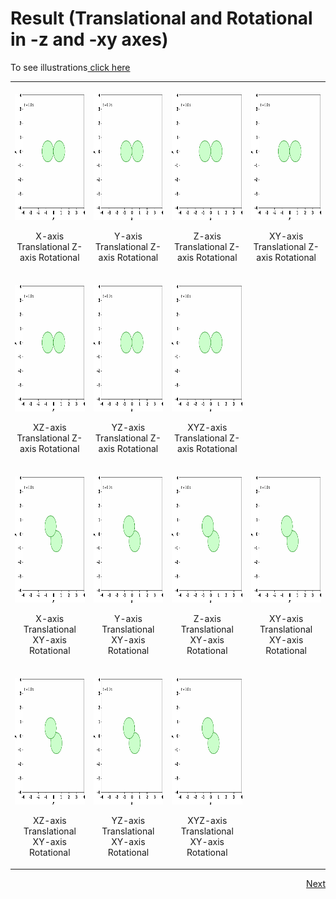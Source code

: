 # Result (Translational and Rotational in -z and -xy axes)

To see illustrations<a href="https://docs.google.com/document/d/1sPUEbgdDKk0lN3tvGKjdI0X0MHleW4hW2XIJrxzFCg0/edit?usp=sharing" target="_blank"> click here</a>

<table>
    <tr>
        <td>
            <br>
            <img src="trans_rotz/100001.gif" alt="Simulation" style="width:216px;height:202px;">
            <p align="center"> X-axis Translational Z-axis Rotational</p>
        </td>
        <td>
            <br>
            <img src="trans_rotz/010001.gif" alt="Simulation" style="width:216px;height:202px;">
            <p align="center"> Y-axis Translational Z-axis Rotational</p>
        </td>
        <td>
            <br>
            <img src="trans_rotz/100001.gif" alt="Simulation" style="width:216px;height:202px;">
            <p align="center"> Z-axis Translational Z-axis Rotational</p>
        </td>
        <td>
            <br>
            <img src="trans_rotz/110001.gif" alt="Simulation" style="width:216px;height:202px;">
            <p align="center"> XY-axis Translational Z-axis Rotational</p>
        </td>
    </tr>
    <tr>
        <td>
            <br>
            <img src="trans_rotz/101001.gif" alt="Simulation" style="width:216px;height:202px;">
            <p align="center"> XZ-axis Translational Z-axis Rotational</p>
        </td>
        <td>
            <br>
            <img src="trans_rotz/011001.gif" alt="Simulation" style="width:216px;height:202px;">
            <p align="center"> YZ-axis Translational Z-axis Rotational</p>
        </td>
        <td>
            <br>
            <img src="trans_rotz/111001.gif" alt="Simulation" style="width:216px;height:202px;">
            <p align="center"> XYZ-axis Translational Z-axis Rotational</p>
        </td>
    </tr> 
    <tr>
        <td>
            <br>
            <img src="trans_rotxy/100110.gif" alt="Simulation" style="width:216px;height:202px;">
            <p align="center"> X-axis Translational XY-axis Rotational</p>
        </td>
        <td>
            <br>
            <img src="trans_rotxy/010110.gif" alt="Simulation" style="width:216px;height:202px;">
            <p align="center"> Y-axis Translational XY-axis Rotational</p>
        </td>
        <td>
            <br>
            <img src="trans_rotxy/100110.gif" alt="Simulation" style="width:216px;height:202px;">
            <p align="center"> Z-axis Translational XY-axis Rotational</p>
        </td>
        <td>
            <br>
            <img src="trans_rotxy/110110.gif" alt="Simulation" style="width:216px;height:202px;">
            <p align="center"> XY-axis Translational XY-axis Rotational</p>
        </td>
    </tr>
    <tr>
        <td>
            <br>
            <img src="trans_rotxy/101110.gif" alt="Simulation" style="width:216px;height:202px;">
            <p align="center"> XZ-axis Translational XY-axis Rotational</p>
        </td>
        <td>
            <br>
            <img src="trans_rotxy/011110.gif" alt="Simulation" style="width:216px;height:202px;">
            <p align="center"> YZ-axis Translational XY-axis Rotational</p>
        </td>
        <td>
            <br>
            <img src="trans_rotxy/111110.gif" alt="Simulation" style="width:216px;height:202px;">
            <p align="center"> XYZ-axis Translational XY-axis Rotational</p>
        </td>
    </tr>
</table>
<p align="right"><a href="result4.md" target="_blank">Next</a></p>